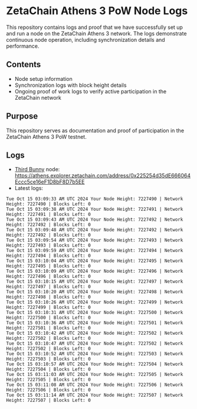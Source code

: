 # ZetaChain Athens 3 PoW Node Logs
This repository contains logs and proof that we have successfully set up and run a node on the ZetaChain Athens 3 network. The logs demonstrate continuous node operation, including synchronization details and performance.

## Contents
- Node setup information
- Synchronization logs with block height details
- Ongoing proof of work logs to verify active participation in the ZetaChain network

## Purpose
This repository serves as documentation and proof of participation in the ZetaChain Athens 3 PoW testnet.

## Logs

- [Third Bunny](https://thirdbunny.xyz/) node: https://athens.explorer.zetachain.com/address/0x225254d35dE666064Eccc5ce16eF1D8bF8D7b5EE
- Latest logs:
```
Tue Oct 15 03:09:33 AM UTC 2024 Your Node Height: 7227490 | Network Height: 7227490 | Blocks Left: 0
Tue Oct 15 03:09:38 AM UTC 2024 Your Node Height: 7227491 | Network Height: 7227491 | Blocks Left: 0
Tue Oct 15 03:09:43 AM UTC 2024 Your Node Height: 7227492 | Network Height: 7227492 | Blocks Left: 0
Tue Oct 15 03:09:48 AM UTC 2024 Your Node Height: 7227492 | Network Height: 7227492 | Blocks Left: 0
Tue Oct 15 03:09:54 AM UTC 2024 Your Node Height: 7227493 | Network Height: 7227493 | Blocks Left: 0
Tue Oct 15 03:09:59 AM UTC 2024 Your Node Height: 7227494 | Network Height: 7227494 | Blocks Left: 0
Tue Oct 15 03:10:04 AM UTC 2024 Your Node Height: 7227495 | Network Height: 7227495 | Blocks Left: 0
Tue Oct 15 03:10:09 AM UTC 2024 Your Node Height: 7227496 | Network Height: 7227496 | Blocks Left: 0
Tue Oct 15 03:10:15 AM UTC 2024 Your Node Height: 7227497 | Network Height: 7227497 | Blocks Left: 0
Tue Oct 15 03:10:20 AM UTC 2024 Your Node Height: 7227498 | Network Height: 7227498 | Blocks Left: 0
Tue Oct 15 03:10:26 AM UTC 2024 Your Node Height: 7227499 | Network Height: 7227499 | Blocks Left: 0
Tue Oct 15 03:10:31 AM UTC 2024 Your Node Height: 7227500 | Network Height: 7227500 | Blocks Left: 0
Tue Oct 15 03:10:36 AM UTC 2024 Your Node Height: 7227501 | Network Height: 7227501 | Blocks Left: 0
Tue Oct 15 03:10:42 AM UTC 2024 Your Node Height: 7227502 | Network Height: 7227502 | Blocks Left: 0
Tue Oct 15 03:10:47 AM UTC 2024 Your Node Height: 7227502 | Network Height: 7227502 | Blocks Left: 0
Tue Oct 15 03:10:52 AM UTC 2024 Your Node Height: 7227503 | Network Height: 7227503 | Blocks Left: 0
Tue Oct 15 03:10:57 AM UTC 2024 Your Node Height: 7227504 | Network Height: 7227504 | Blocks Left: 0
Tue Oct 15 03:11:03 AM UTC 2024 Your Node Height: 7227505 | Network Height: 7227505 | Blocks Left: 0
Tue Oct 15 03:11:08 AM UTC 2024 Your Node Height: 7227506 | Network Height: 7227506 | Blocks Left: 0
Tue Oct 15 03:11:14 AM UTC 2024 Your Node Height: 7227507 | Network Height: 7227507 | Blocks Left: 0
```
